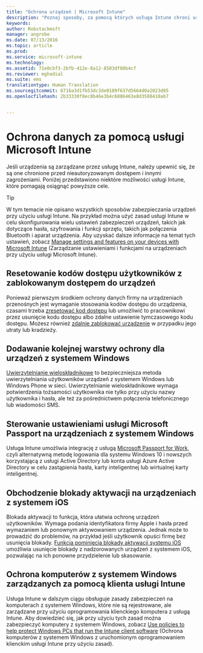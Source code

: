 ```yaml
---
title: "Ochrona urządzeń | Microsoft Intune"
description: "Poznaj sposoby, za pomocą których usługa Intune chroni urządzenia przed nieautoryzowanym dostępem i innymi zagrożeniami."
keywords: 
author: Robstackmsft
manager: angrobe
ms.date: 07/13/2016
ms.topic: article
ms.prod: 
ms.service: microsoft-intune
ms.technology: 
ms.assetid: 71e0cbf3-2bfb-412e-8a12-8503df08b4cf
ms.reviewer: mghadial
ms.suite: ems
translationtype: Human Translation
ms.sourcegitcommit: 6716a3d1fb53dc3de0189f637d5664d0a2023d05
ms.openlocfilehash: 2b33330f8ec8b46e3b4c6886463e8d3588410ab7


---
```


# Ochrona danych za pomocą usługi Microsoft Intune
Jeśli urządzenia są zarządzane przez usługę Intune, należy upewnić się, że są one chronione przed nieautoryzowanym dostępem i innymi zagrożeniami. Poniżej przedstawiono niektóre możliwości usługi Intune, które pomagają osiągnąć powyższe cele.

> [!TIP]
> W tym temacie nie opisano wszystkich sposobów zabezpieczania urządzeń przy użyciu usługi Intune. Na przykład można użyć zasad usługi Intune w celu skonfigurowania wielu ustawień zabezpieczeń urządzeń, takich jak dotyczące hasła, szyfrowania i funkcji sprzętu, takich jak połączenia Bluetooth i aparat urządzenia. Aby uzyskać dalsze informacje na temat tych ustawień, zobacz [Manage settings and features on your devices with Microsoft Intune](manage-settings-and-features-on-your-devices-with-microsoft-intune-policies.md) (Zarządzanie ustawieniami i funkcjami na urządzeniach przy użyciu usługi Microsoft Intune).

## Resetowanie kodów dostępu użytkowników z zablokowanym dostępem do urządzeń
Ponieważ pierwszym środkiem ochrony danych firmy na urządzeniach przenośnych jest wymaganie stosowania kodów dostępu do urządzenia, czasami trzeba [zresetować kod dostępu](use-remote-lock-and-passcode-reset-in-microsoft-intune.md) lub umożliwić to pracownikowi przez usunięcie kodu dostępu albo zdalne ustawienie tymczasowego kodu dostępu. Możesz również [zdalnie zablokować urządzenie](use-remote-lock-and-passcode-reset-in-microsoft-intune.md) w przypadku jego utraty lub kradzieży.

## Dodawanie kolejnej warstwy ochrony dla urządzeń z systemem Windows
[Uwierzytelnianie wieloskładnikowe](protect-windows-devices-with-multi-factor-authentication.md) to bezpieczniejsza metoda uwierzytelniania użytkowników urządzeń z systemem Windows lub Windows Phone w sieci.  Uwierzytelnianie wieloskładnikowe wymaga potwierdzenia tożsamości użytkownika nie tylko przy użyciu nazwy użytkownika i hasła, ale też za pośrednictwem połączenia telefonicznego lub wiadomości SMS.

## Sterowanie ustawieniami usługi Microsoft Passport na urządzeniach z systemem Windows
Usługa Intune umożliwia integrację z usługą [Microsoft Passport for Work](control-microsoft-passport-settings-on-devices-with-microsoft-intune.md), czyli alternatywną metodę logowania dla systemu Windows 10 i nowszych korzystającą z usługi Active Directory lub konta usługi Azure Active Directory w celu zastąpienia hasła, karty inteligentnej lub wirtualnej karty inteligentnej.

## Obchodzenie blokady aktywacji na urządzeniach z systemem iOS
Blokada aktywacji to funkcja, która ułatwia ochronę urządzeń użytkowników. Wymaga podania identyfikatora firmy Apple i hasła przed wymazaniem lub ponownym aktywowaniem urządzenia. Jednak może to prowadzić do problemów, na przykład jeśli użytkownik opuści firmę bez usunięcia blokady. [Funkcja pominięcia blokady aktywacji systemu iOS](help-protect-ios-devices-with-activation-lock-bypass-for-microsoft-intune.md) umożliwia usunięcie blokady z nadzorowanych urządzeń z systemem iOS, pozwalając na ich ponowne przydzielenie lub skasowanie.

## Ochrona komputerów z systemem Windows zarządzanych za pomocą klienta usługi Intune
Usługa Intune w dalszym ciągu obsługuje zasady zabezpieczeń na komputerach z systemem Windows, które nie są rejestrowane, ale zarządzane przy użyciu oprogramowania klienckiego komputera z usługą Intune. Aby dowiedzieć się, jak przy użyciu tych zasad można zabezpieczyć komputery z systemem Windows, zobacz [Use policies to help protect Windows PCs that run the Intune client software](policies-to-protect-windows-pcs-in-microsoft-intune.md) (Ochrona komputerów z systemem Windows z uruchomionym oprogramowaniem klienckim usługi Intune przy użyciu zasad).



<!--HONumber=Jul16_HO4-->


